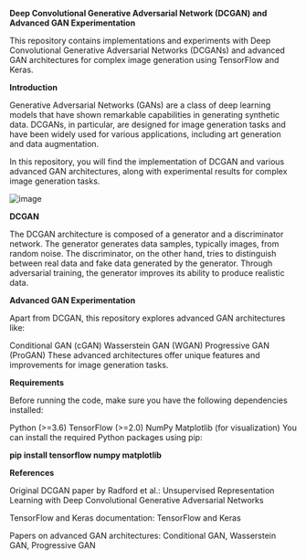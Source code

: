 **Deep Convolutional Generative Adversarial Network (DCGAN) and Advanced GAN Experimentation**

This repository contains implementations and experiments with Deep Convolutional Generative Adversarial Networks (DCGANs) and advanced GAN architectures for complex image generation using TensorFlow and Keras.

**Introduction**

Generative Adversarial Networks (GANs) are a class of deep learning models that have shown remarkable capabilities in generating synthetic data. DCGANs, in particular, are designed for image generation tasks and have been widely used for various applications, including art generation and data augmentation.

In this repository, you will find the implementation of DCGAN and various advanced GAN architectures, along with experimental results for complex image generation tasks.

![image](https://github.com/dagbeme1/holbertonschool-gan/assets/105249635/005b4a6d-8a79-40da-93b6-47f97ef4f4d5)


**DCGAN**

The DCGAN architecture is composed of a generator and a discriminator network. The generator generates data samples, typically images, from random noise. The discriminator, on the other hand, tries to distinguish between real data and fake data generated by the generator. Through adversarial training, the generator improves its ability to produce realistic data.

**Advanced GAN Experimentation**

Apart from DCGAN, this repository explores advanced GAN architectures like:

Conditional GAN (cGAN)
Wasserstein GAN (WGAN)
Progressive GAN (ProGAN)
These advanced architectures offer unique features and improvements for image generation tasks.

**Requirements**

Before running the code, make sure you have the following dependencies installed:

Python (>=3.6)
TensorFlow (>=2.0)
NumPy
Matplotlib (for visualization)
You can install the required Python packages using pip:

**pip install tensorflow numpy matplotlib**

**References**

Original DCGAN paper by Radford et al.: Unsupervised Representation Learning with Deep Convolutional Generative Adversarial Networks

TensorFlow and Keras documentation: TensorFlow and Keras

Papers on advanced GAN architectures: Conditional GAN, Wasserstein GAN, Progressive GAN
